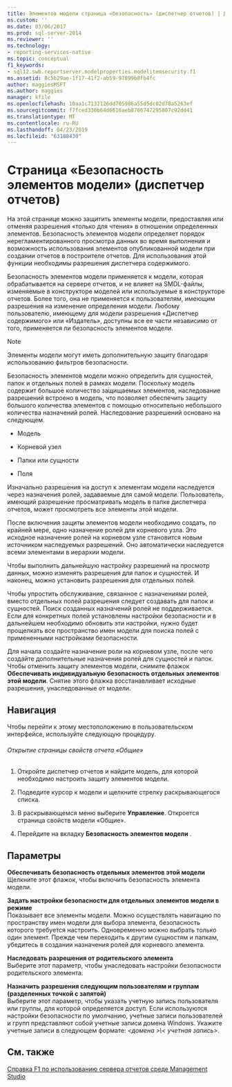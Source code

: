 ```yaml
---
title: Элементов модели страница «безопасность» (диспетчер отчетов) | Документация Майкрософт
ms.custom: ''
ms.date: 03/06/2017
ms.prod: sql-server-2014
ms.reviewer: ''
ms.technology:
- reporting-services-native
ms.topic: conceptual
f1_keywords:
- sql12.swb.reportserver.modelproperties.modelitemsecurity.f1
ms.assetid: 8c5b29ae-1f17-41f2-ab59-97899b8fb4fc
author: maggiesMSFT
ms.author: maggies
manager: kfile
ms.openlocfilehash: 10aa1c7132126dd705986a55d5dc02d78a5263ef
ms.sourcegitcommit: f7fced330b64d6616aeb8766747295807c92dd41
ms.translationtype: MT
ms.contentlocale: ru-RU
ms.lasthandoff: 04/23/2019
ms.locfileid: "63188430"
---
```

# <a name="model-item-security-page-report-manager"></a>Страница «Безопасность элементов модели» (диспетчер отчетов)
  На этой странице можно защитить элементы модели, предоставляя или отменяя разрешения «только для чтения» в отношении определенных элементов. Безопасность элементов модели определяет порядок нерегламентированного просмотра данных во время выполнения и возможность использования элементов опубликованной модели при создании отчетов в построителе отчетов. Для использования этой функции необходимы разрешения диспетчера содержимого.  
  
 Безопасность элементов модели применяется к модели, которая обрабатывается на сервере отчетов, и не влияет на SMDL-файлы, изменяемые в конструкторе моделей или используемые в конструкторе отчетов. Более того, она не применяется к пользователям, имеющим разрешения на изменение определения модели. Любому пользователю, имеющему для модели разрешения &#0171;</ph>Диспетчер содержимого&#0187;</ph> или &#0171;</ph>Издатель&#0187;</ph>, доступны все ее части независимо от того, применяется ли безопасность элементов модели.  
  
> [!NOTE]  
>  Элементы модели могут иметь дополнительную защиту благодаря использованию фильтров безопасности.  
  
 Безопасность элементов модели можно определить для сущностей, папок и отдельных полей в рамках модели. Поскольку модель содержит большое количество защищаемых элементов, наследование разрешений встроено в модель, что позволяет обеспечить защиту большого количества элементов с помощью относительно небольшого количества назначений ролей. Наследование разрешений основано на следующем.  
  
-   Модель  
  
-   Корневой узел  
  
-   Папки или сущности  
  
-   Поля  
  
 Изначально разрешения на доступ к элементам модели наследуется через назначения ролей, задаваемые для самой модели. Пользователь, имеющий разрешение просматривать модель в папке диспетчера отчетов, может просмотреть все элементы этой модели.  
  
 После включения защиты элементов модели необходимо создать, по крайней мере, одно назначение ролей для корневого узла. Это исходное назначение ролей на корневом узле становится новым источником наследуемых разрешений. Оно автоматически наследуется всеми элементами в иерархии модели.  
  
 Чтобы выполнить дальнейшую настройку разрешений на просмотр данных, можно изменять разрешения для папок и сущностей. И наконец, можно установить разрешения для отдельных полей.  
  
 Чтобы упростить обслуживание, связанное с назначениями ролей, вместо отдельных полей разрешения следует создавать для папок и сущностей. Поиск созданных назначений ролей не поддерживается. Если для конкретных полей установлены настройки безопасности и в дальнейшем необходимо обновить эти настройки, нужно будет прощелкать все пространство имен модели для поиска полей с примененными настройками безопасности.  
  
 Для начала создайте назначение роли на корневом узле, после чего создайте дополнительные назначения ролей для сущностей и папок. Чтобы отменить защиту элементов модели, снимите флажок **Обеспечивать индивидуальную безопасность отдельных элементов этой модели**. Снятие этого флажка восстанавливает исходные разрешения, унаследованные от модели.  
  
## <a name="navigation"></a>Навигация  
 Чтобы перейти к этому местоположению в пользовательском интерфейсе, используйте следующую процедуру.  
  
###### <a name="to-open-the-general-properties-page-for-a-report"></a>Открытие страницы свойств отчета «Общие»  
  
1.  Откройте диспетчер отчетов и найдите модель, для которой необходимо настроить защиту элементов модели.  
  
2.  Подведите курсор к модели и щелкните стрелку раскрывающегося списка.  
  
3.  В раскрывающемся меню выберите **Управление**. Откроется страница свойств модели «Общие».  
  
4.  Перейдите на вкладку **Безопасность элементов модели** .  
  
## <a name="options"></a>Параметры  
 **Обеспечивать безопасность отдельных элементов этой модели**  
 Щелкните этот флажок, чтобы включить безопасность элемента модели.  
  
 **Задать настройки безопасности для отдельных элементов модели в режиме**  
 Показывает все элементы модели. Можно осуществлять навигацию по пространству имен модели для выбора элемента, безопасность которого требуется настроить. Одновременно можно выбрать только один элемент. Прежде чем переходить к другим сущностям и папкам, убедитесь в создании назначения ролей для корневого элемента.  
  
 **Наследовать разрешения от родительского элемента**  
 Выберите этот параметр, чтобы унаследовать настройки безопасности родительского элемента.  
  
 **Назначить разрешения следующим пользователям и группам (разделенных точкой с запятой)**  
 Выберите этот параметр, чтобы указать учетную запись пользователя или группы, для которой определяется доступ. Если используются настройки безопасности по умолчанию, учетные записи пользователей и групп представляют собой учетные записи домена Windows. Укажите учетные записи в следующем формате:  *\<домена >\\< учетная запись\>*.  
  
## <a name="see-also"></a>См. также  
 [Справка F1 по использованию сервера отчетов среде Management Studio](tools/report-server-in-management-studio-f1-help.md)  
  
  
